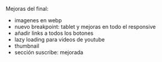 Mejoras del final:
- imagenes en webp
- nuevo breakpoint: tablet y mejoras en todo el responsive
- añadir links a todos los botones
- lazy loading para videos de youtube
- thumbnail 
- sección suscribe: mejorada
